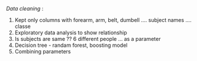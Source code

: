 
*Data cleaning* :

1. Kept only columns with forearm, arm, belt, dumbell .... subject names .... classe
2. Exploratory data analysis to show relationship
2. Is subjects are same ?? 6 different people ... as a parameter
3. Decision tree - randam forest, boosting model
4. Combining parameters
